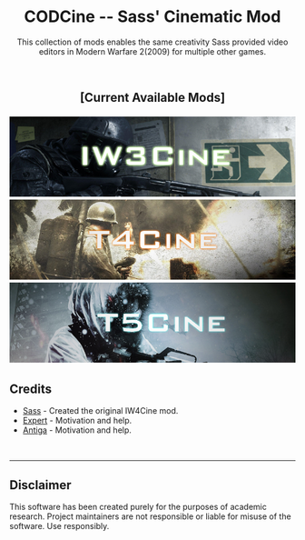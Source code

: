 
<h1 align="center">CODCine -- Sass' Cinematic Mod</h3>

<div align="center" markdown="1"> 

This collection of mods enables the same creativity Sass provided video  
editors in Modern Warfare 2(2009) for multiple other games.

<br>

<h2 align="center"> [Current Available Mods] 

[![IW3Cine](https://raw.githubusercontent.com/dtpln/codcine/main/assets/img/iw3cine.png 'IW3Cine')](https://github.com/dtpln/iw3cine)
[![T4Cine](https://raw.githubusercontent.com/dtpln/codcine/main/assets/img/t4cine.png 'T4Cine')](https://github.com/dtpln/t4cine)
[![T5Cine](https://raw.githubusercontent.com/dtpln/codcine/main/assets/img/t5cine.png 'T5Cine')](https://github.com/dtpln/t5cine)
</div>

## Credits
- [Sass](https://github.com/sortileges) - Created the original IW4Cine mod.
- [Expert](https://github.com/soexperttt) - Motivation and help.
- [Antiga](https://github.com/404) - Motivation and help.

<br>

___

## Disclaimer
This software has been created purely for the purposes of academic research. Project maintainers are not responsible or liable for misuse of the software. Use responsibly.
